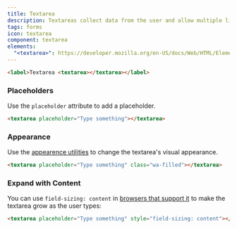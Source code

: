 ```yaml
---
title: Textarea
description: Textareas collect data from the user and allow multiple lines of text.
tags: forms
icon: textarea
component: textarea
elements:
  "<textarea>": https://developer.mozilla.org/en-US/docs/Web/HTML/Element/textarea
---
```


```html {.example}
<label>Textarea <textarea></textarea></label>
```

### Placeholders

Use the `placeholder` attribute to add a placeholder.

```html {.example}
<textarea placeholder="Type something"></textarea>
```

### Appearance

Use the [appearence utilities](/docs/utilities/appearance/) to change the textarea's visual appearance.

```html {.example}
<textarea placeholder="Type something" class="wa-filled"></textarea>
```

### Expand with Content

You can use `field-sizing: content` in [browsers that support it](https://caniuse.com/mdn-css_properties_field-sizing) to make the textarea grow as the user types:

```html {.example}
<textarea placeholder="Type something" style="field-sizing: content"></textarea>
```

